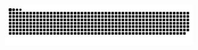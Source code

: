 ![](https://github.com/VegetableKitten/VegetableKitten/blob/master/assets/github-contribution-grid-snake.svg)
